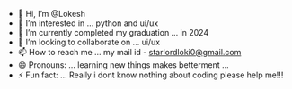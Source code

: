 - 👋 Hi, I’m @Lokesh
- 👀 I’m interested in ... python and ui/ux
- 🌱 I’m currently completed my graduation ... in 2024
- 💞️ I’m looking to collaborate on ... ui/ux
- 📫 How to reach me ... my mail id - starlordloki0@gmail.com
- 😄 Pronouns: ... learning new things makes betterment ...
- ⚡ Fun fact: ... Really i dont know nothing about coding please help me!!! 

<!---
Lokesh02052003/Lokesh02052003 is a ✨ special ✨ repository because its `README.md` (this file) appears on your GitHub profile.
You can click the Preview link to take a look at your changes.
--->
